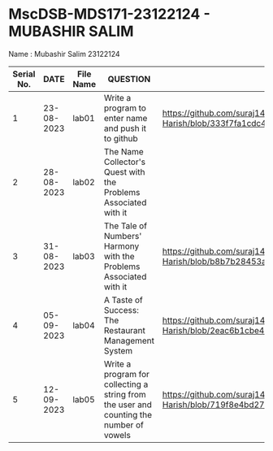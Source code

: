 # MscDSB-MDS171-23122124 - MUBASHIR SALIM
Name : Mubashir Salim 
23122124






|Serial No.|    DATE     |  File Name       |                     QUESTION                         |      File Link            |             
|----------|------------ | -----------------|------------------------------------------------------|---------------------------|
|   1      |  23-08-2023 |      lab01       |  Write a program to enter name and push it to github |    https://github.com/suraj1437/MscDSB-MDS171-23122127-Harish/blob/333f7fa1cdc4c6a10eb376c5f64940bdbdb0c010/lab01.ipynb                       |
|   2      |  28-08-2023 |      lab02       |  The Name Collector's Quest with the Problems Associated with it |               |
|   3      |  31-08-2023 |      lab03       |  The Tale of Numbers' Harmony with the Problems Associated with it | https://github.com/suraj1437/MscDSB-MDS171-23122127-Harish/blob/b8b7b28453a72682db230d67b08f24f5357d599a/lab03.ipynb            |
|   4      |  05-09-2023 |      lab04       |  A Taste of Success: The Restaurant Management System | https://github.com/suraj1437/MscDSB-MDS171-23122127-Harish/blob/2eac6b1cbe40ec9b3fa215c5574e2dc7d8a5a0e6/lab04.ipynb                         |
|   5      |  12-09-2023 |      lab05       | Write a program for collecting a string from the user and counting the number of vowels|https://github.com/suraj1437/MscDSB-MDS171-23122127-Harish/blob/719f8e4bd276626487dd8426736334f5a4622237/lab05.ipynb     |






 


